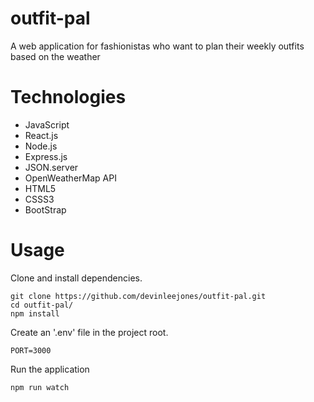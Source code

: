 # outfit-pal
A web application for fashionistas who want to plan their weekly outfits based on the weather

# Technologies
- JavaScript
- React.js
- Node.js
- Express.js
- JSON.server
- OpenWeatherMap API
- HTML5
- CSSS3
- BootStrap

# Usage
Clone and install dependencies.
```
git clone https://github.com/devinleejones/outfit-pal.git
cd outfit-pal/
npm install
```
Create an '.env' file in the project root.
```
PORT=3000
```
Run the application
```
npm run watch
```
